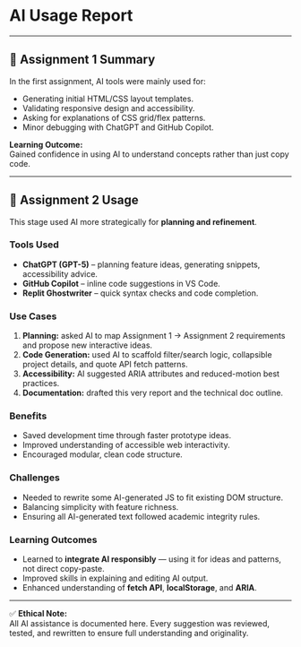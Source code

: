 # AI Usage Report

---

## 🧠 Assignment 1 Summary

In the first assignment, AI tools were mainly used for:
- Generating initial HTML/CSS layout templates.
- Validating responsive design and accessibility.
- Asking for explanations of CSS grid/flex patterns.
- Minor debugging with ChatGPT and GitHub Copilot.

**Learning Outcome:**  
Gained confidence in using AI to understand concepts rather than just copy code.

---

## 🚀 Assignment 2 Usage

This stage used AI more strategically for **planning and refinement**.

### Tools Used
- **ChatGPT (GPT-5)** – planning feature ideas, generating snippets, accessibility advice.
- **GitHub Copilot** – inline code suggestions in VS Code.
- **Replit Ghostwriter** – quick syntax checks and code completion.

### Use Cases
1. **Planning:** asked AI to map Assignment 1 → Assignment 2 requirements and propose new interactive ideas.  
2. **Code Generation:** used AI to scaffold filter/search logic, collapsible project details, and quote API fetch patterns.  
3. **Accessibility:** AI suggested ARIA attributes and reduced-motion best practices.  
4. **Documentation:** drafted this very report and the technical doc outline.

### Benefits
- Saved development time through faster prototype ideas.  
- Improved understanding of accessible web interactivity.  
- Encouraged modular, clean code structure.

### Challenges
- Needed to rewrite some AI-generated JS to fit existing DOM structure.  
- Balancing simplicity with feature richness.  
- Ensuring all AI-generated text followed academic integrity rules.

### Learning Outcomes
- Learned to **integrate AI responsibly** — using it for ideas and patterns, not direct copy-paste.  
- Improved skills in explaining and editing AI output.  
- Enhanced understanding of **fetch API**, **localStorage**, and **ARIA**.

---

✅ **Ethical Note:**  
All AI assistance is documented here. Every suggestion was reviewed, tested, and rewritten to ensure full understanding and originality.


